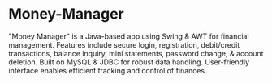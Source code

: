 # Money-Manager
"Money Manager" is a Java-based app using Swing &amp; AWT for financial management. Features include secure login, registration, debit/credit transactions, balance inquiry, mini statements, password change, &amp; account deletion. Built on MySQL &amp; JDBC for robust data handling. User-friendly interface enables efficient tracking and control of finances. 
